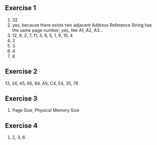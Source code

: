 ## Exercise 1

1. 32
2. yes, because there exists two adjacent Address Reference String has the same page number; yes, like A1, A2, A3...
3. 12, 8, 2, 7, 11, 3, 6, 5, 1, 9, 10, 4
4. 2
5. 3
6. 4
7. 8

## Exercise 2

13, 24, 45, 65, 84, A5, C4, E4, 35, 78

## Exercise 3

1. Page Size, Physical Memory Size

## Exercise 4

1. 2, 3, 6